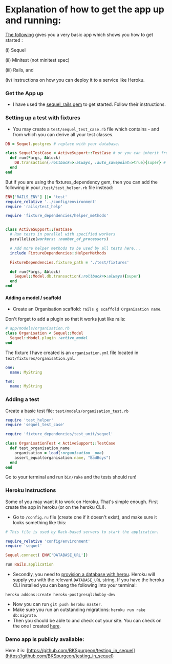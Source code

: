 # Explanation of how to get the app up and running:

[The following](https://github.com/BKSpurgeon/testing_in_sequel) gives you a very basic app which shows you how to get started :

(i) Sequel

(ii) Minitest (not minitest spec)

(iii) Rails, and 

(iv) instructions on how you can deploy it to a service like Heroku.


### Get the App up

* I have used the [sequel_rails gem](https://github.com/TalentBox/sequel-rails) to get started. Follow their instructions.


### Setting up a test with fixtures

* You may create a `test/sequel_test_case.rb` file which contains - and from which you can derive all your test classes. 

```ruby
DB = Sequel.postgres # replace with your database.

class SequelTestCase < ActiveSupport::TestCase # or you can inherit from Minitest::Test
  def run(*args, &block)
    DB.transaction(:rollback=>:always, :auto_savepoint=>true){super} # ensures your database is clean after tests are run.
  end
end
```

But if you are using the fixtures_dependency gem, then you can add the following in your `/test/test_helper.rb` file instead:

```ruby
ENV['RAILS_ENV'] ||= 'test'
require_relative '../config/environment'
require 'rails/test_help'

require 'fixture_dependencies/helper_methods'


class ActiveSupport::TestCase
  # Run tests in parallel with specified workers
  parallelize(workers: :number_of_processors)

  # Add more helper methods to be used by all tests here...
  include FixtureDependencies::HelperMethods

  FixtureDependencies.fixture_path = './test/fixtures'

  def run(*args, &block)
    Sequel::Model.db.transaction(:rollback=>:always){super}
  end
end

```

#### Adding a model / scaffold

* Create an Organisation scaffold: `rails g scaffold Organisation name`.

Don't forget to add a plugin so that it works just like rails:

```ruby
# app/models/organisation.rb
class Organisation < Sequel::Model
  Sequel::Model.plugin :active_model
end

```

The fixture I have created is an `organisation.yml` file located in `text/fixtures/organisation.yml`. 

```yml
one:
  name: MyString

two:
  name: MyString
```

### Adding a test

Create a basic test file: `test/models/organisation_test.rb`


```ruby
require 'test_helper'
require 'sequel_test_case'

require 'fixture_dependencies/test_unit/sequel'

class OrganisationTest < ActiveSupport::TestCase
  def test_organisation_name
    organisation = load(:organisation__one)
    assert_equal(organisation.name, "BadBoys")
  end
end
```

Go to your terminal and run `bin/rake` and the tests should run!

### Heroku instructions

Some of you may want it to work on Heroku. That's simple enough. First create the app in heroku (or on the heroku CLI).

* Go to `/config.ru` file (create one if it doesn't exist), and make sure it looks something like this:

```ruby
# This file is used by Rack-based servers to start the application.

require_relative 'config/environment'
require 'sequel'

Sequel.connect( ENV['DATABASE_URL'])

run Rails.application
```

* Secondly, you need to [provision a database with herou](https://devcenter.heroku.com/articles/heroku-postgresql#provisioning-heroku-postgres). Heroku will supply you with the relevant `DATABASE_URL` string. If you have the heroku CLI installed you can bang the following into your terminal:

`heroku addons:create heroku-postgresql:hobby-dev`

* Now you can run `git push heroku master`.
* Make sure you run an outstanding migrations: `heroku run rake db:migrate`.
* Then you should be able to and check out your site. You can check on the one I created [here](https://testingsequel.herokuapp.com/). 


### Demo app is publicly available:

Here it is: [https://github.com/BKSpurgeon/testing_in_sequel](https://github.com/BKSpurgeon/testing_in_sequel)


